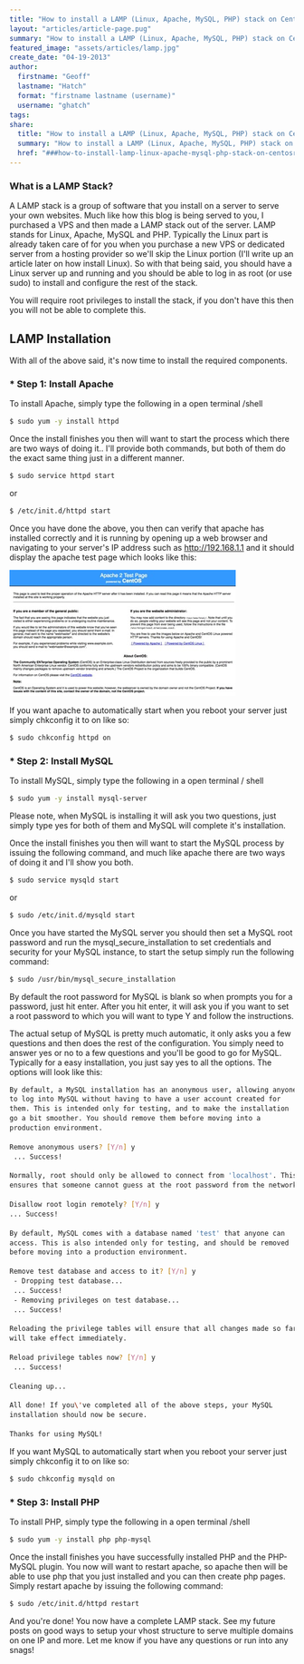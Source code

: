 ```yaml
---
title: "How to install a LAMP (Linux, Apache, MySQL, PHP) stack on CentOS/RHEL"
layout: "articles/article-page.pug"
summary: "How to install a LAMP (Linux, Apache, MySQL, PHP) stack on CentOS/RHEL"
featured_image: "assets/articles/lamp.jpg"
create_date: "04-19-2013"
author:
  firstname: "Geoff"
  lastname: "Hatch"
  format: "firstname lastname (username)"
  username: "ghatch"
tags:
share:
  title: "How to install a LAMP (Linux, Apache, MySQL, PHP) stack on CentOS/RHEL"
  summary: "How to install a LAMP (Linux, Apache, MySQL, PHP) stack on CentOS/RHEL"
  href: "###how-to-install-lamp-linux-apache-mysql-php-stack-on-centosrhel###"
---
```


### What is a LAMP Stack?

A LAMP stack is a group of software that you install on a server to serve your own websites. Much like how this blog is being served to you, I purchased a VPS and then made a LAMP stack out of the server. LAMP stands for Linux, Apache, MySQL and PHP. Typically the Linux part is already taken care of for you when you purchase a new VPS or dedicated server from a hosting provider so we'll skip the Linux portion (I'll write up an article later on how install Linux). So with that being said, you should have a Linux server up and running and you should be able to log in as root (or use sudo) to install and configure the rest of the stack.

You will require root privileges to install the stack, if you don't have this then you will not be able to complete this.

## LAMP Installation
With all of the above said, it's now time to install the required components.

### * Step 1: Install Apache
To install Apache, simply type the following in a open terminal /shell

```bash
$ sudo yum -y install httpd
```

Once the install finishes you then will want to start the process which there are two ways of doing it.. I'll provide both commands, but both of them do the exact same thing just in a different manner.

```bash
$ sudo service httpd start
```

or

```bash
$ /etc/init.d/httpd start
```

Once you have done the above, you then can verify that apache has installed correctly and it is running by opening up a web browser and navigating to your server's IP address such as http://192.168.1.1 and it should display the apache test page which looks like this:

![apache-test-page](/assets/articles/apache-test-page.jpg)

If you want apache to automatically start when you reboot your server just simply chkconfig it to on like so:

```bash
$ sudo chkconfig httpd on
```

### * Step 2: Install MySQL
To install MySQL, simply type the following in a open terminal / shell

```bash
$ sudo yum -y install mysql-server
```

Please note, when MySQL is installing it will ask you two questions, just simply type yes for both of them and MySQL will complete it's installation.

Once the install finishes you then will want to start the MySQL process by issuing the following command, and much like apache there are two ways of doing it and I'll show you both.

```bash
$ sudo service mysqld start
```

or

```bash
$ sudo /etc/init.d/mysqld start
```

Once you have started the MySQL server you should then set a MySQL root password and run the mysql_secure_installation to set credentials and security for your MySQL instance, to start the setup simply run the following command:

```bash
$ sudo /usr/bin/mysql_secure_installation
```

By default the root password for MySQL is blank so when prompts you for a password, just hit enter. After you hit enter, it will ask you if you want to set a root password to which you will want to type Y and follow the instructions.

The actual setup of MySQL is pretty much automatic, it only asks you a few questions and then does the rest of the configuration. You simply need to answer yes or no to a few questions and you'll be good to go for MySQL. Typically for a easy installation, you just say yes to all the options. The options will look like this:

```bash
By default, a MySQL installation has an anonymous user, allowing anyone
to log into MySQL without having to have a user account created for
them. This is intended only for testing, and to make the installation
go a bit smoother. You should remove them before moving into a
production environment.

Remove anonymous users? [Y/n] y
 ... Success!

Normally, root should only be allowed to connect from 'localhost'. This
ensures that someone cannot guess at the root password from the network.

Disallow root login remotely? [Y/n] y
... Success!

By default, MySQL comes with a database named 'test' that anyone can
access. This is also intended only for testing, and should be removed
before moving into a production environment.

Remove test database and access to it? [Y/n] y
 - Dropping test database...
 ... Success!
 - Removing privileges on test database...
 ... Success!

Reloading the privilege tables will ensure that all changes made so far
will take effect immediately.

Reload privilege tables now? [Y/n] y
 ... Success!

Cleaning up...

All done! If you\'ve completed all of the above steps, your MySQL
installation should now be secure.

Thanks for using MySQL!
```

If you want MySQL to automatically start when you reboot your server just simply chkconfig it to on like so:

```bash
$ sudo chkconfig mysqld on
```

### * Step 3: Install PHP
To install PHP, simply type the following in a open terminal /shell

```bash
$ sudo yum -y install php php-mysql
```

Once the install finishes you have successfully installed PHP and the PHP-MySQL plugin. You now will want to restart apache, so apache then will be able to use php that you just installed and you can then create php pages. Simply restart apache by issuing the following command:

```bash
$ sudo /etc/init.d/httpd restart
```

And you're done! You now have a complete LAMP stack. See my future posts on good ways to setup your vhost structure to serve multiple domains on one IP and more. Let me know if you have any questions or run into any snags!
